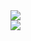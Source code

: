 <a href="https://github.com/lewis-hanson" style="text-align: center;">
    <img align="center" src="https://github-readme-stats.vercel.app/api?username=lewis-hanson&theme=synthwave&show_icons=true" />
    <br>
    <img align="center" src="https://github-readme-stats.vercel.app/api/top-langs/?username=lewis-hanson&layout=compact&theme=synthwave&show_icons=true" />
</a>
